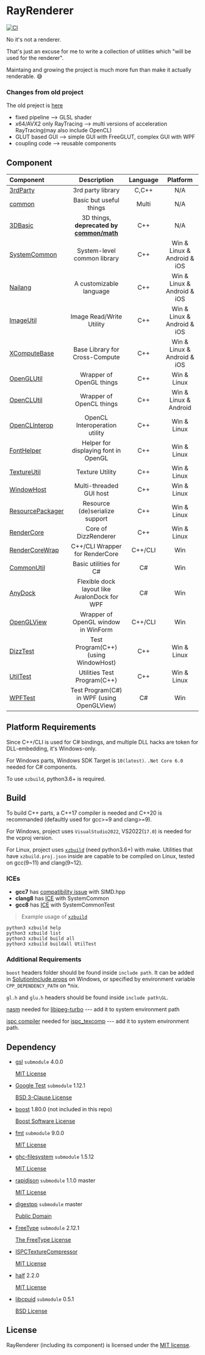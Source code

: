 # RayRenderer

[![CI](https://github.com/XZiar/RayRenderer/workflows/CI/badge.svg)](https://github.com/XZiar/RayRenderer/actions)

No it's not a renderer.

That's just an excuse for me to write a collection of utilities which "will be used for the renderer".

Maintaing and growing the project is much more fun than make it actually renderable. :sweat_smile:

### Changes from old project

The old preject is [here](https://github.com/XZiar/RayTrace)

* fixed pipeline --> GLSL shader
* x64/AVX2 only RayTracing --> multi versions of acceleration RayTracing(may also include OpenCL)
* GLUT based GUI --> simple GUI with FreeGLUT, complex GUI with WPF
* coupling code --> reusable components

## Component

| Component | Description | Language | Platform |
|:-------|:-------:|:---:|:-------:|
| [3rdParty](./3rdParty) | 3rd party library | C,C++ | N/A |
| [common](./common) | Basic but useful things | Multi | N/A |
| [3DBasic](./3DBasic) | 3D things, **deprecated by [common/math](./common/math)** | C++ | N/A |
| [SystemCommon](./SystemCommon) | System-level common library | C++ | Win & Linux & Android & iOS |
| [Nailang](./Nailang) | A customizable language | C++ | Win & Linux & Android & iOS |
| [ImageUtil](./ImageUtil) | Image Read/Write Utility | C++ | Win & Linux & Android & iOS |
| [XComputeBase](./XComputeBase) | Base Library for Cross-Compute | C++ | Win & Linux & Android & iOS |
| [OpenGLUtil](./OpenGLUtil) | Wrapper of OpenGL things | C++ | Win & Linux |
| [OpenCLUtil](./OpenCLUtil) | Wrapper of OpenCL things | C++ | Win & Linux & Android |
| [OpenCLInterop](./OpenCLInterop) | OpenCL Interoperation utility | C++ | Win & Linux |
| [FontHelper](./FontHelper) | Helper for displaying font in OpenGL | C++ | Win & Linux |
| [TextureUtil](./TextureUtil) | Texture Utility | C++ | Win & Linux |
| [WindowHost](./WindowHost) | Multi-threaded GUI host | C++ | Win & Linux |
| [ResourcePackager](./ResourcePackager) | Resource (de)serialize support | C++ | Win & Linux |
| [RenderCore](./RenderCore) | Core of DizzRenderer | C++ | Win & Linux |
| [RenderCoreWrap](./RenderCoreWrap) | C++/CLI Wrapper for RenderCore | C++/CLI | Win |
| [CommonUtil](./CommonUtil) | Basic utilities for C# | C# | Win |
| [AnyDock](./AnyDock) | Flexible dock layout like AvalonDock for WPF | C# | Win |
| [OpenGLView](./OpenGLView) | Wrapper of OpenGL window in WinForm | C++/CLI | Win |
| [DizzTest](./Tests/DizzTest) | Test Program(C++) (using WindowHost) | C++ | Win & Linux |
| [UtilTest](./Tests/UtilTest) | Utilities Test Program(C++) | C++ | Win & Linux |
| [WPFTest](./WPFTest) | Test Program(C#) in WPF (using OpenGLView) | C# | Win |

## Platform Requirements

Since C++/CLI is used for C# bindings, and multiple DLL hacks are token for DLL-embedding, it's Windows-only.

For Windows parts, Windows SDK Target is `10(latest)`. `.Net Core 6.0` needed for C# components.

To use `xzbuild`, python3.6+ is required.

## Build

To build C++ parts, a C++17 compiler is needed and C++20 is recommanded (defaultly used for gcc>=9 and clang>=9). 

For Windows, project uses `VisualStudio2022`, VS2022(`17.0`) is needed for the vcproj version.

For Linux, project uses [`xzbuild`](./xzbuild) (need python3.6+) with make. Utilities that have `xzbuild.proj.json` inside are capable to be compiled on Linux, tested on gcc(9\~11) and clang(9\~12).
### ICEs
* **gcc7** has [compatibility issue](https://github.com/XZiar/RayRenderer/runs/3111404571#step:9:456) with SIMD.hpp
* **clang8** has [ICE](https://github.com/XZiar/RayRenderer/runs/3111404672#step:9:443) with SystemCommon
* **gcc8** has [ICE](https://github.com/XZiar/RayRenderer/runs/7739671224#step:12:201) with SystemCommonTest

> Example usage of [`xzbuild`](./xzbuild)

```shell
python3 xzbuild help
python3 xzbuild list
python3 xzbuild build all
python3 xzbuild buildall UtilTest
```

### Additional Requirements

`boost` headers folder should be found inside `include path`. It can be added in [SolutionInclude.props](./SolutionInclude.props) on Windows, or specified by environment variable `CPP_DEPENDENCY_PATH` on *nix.

`gl.h` and `glu.h` headers should be found inside `include path\GL`.

[nasm](https://www.nasm.us/) needed for [libjpeg-turbo](./3rdParty/libjpeg-turbo) --- add it to system environment path

[ispc compiler](https://ispc.github.io/downloads.html) needed for [ispc_texcomp](./3rdParty/ispc_texcomp) --- add it to system environment path.

## Dependency

* [gsl](https://github.com/microsoft/GSL) `submodule` 4.0.0
  
  [MIT License](./3rdParty/gsl/LICENSE)

* [Google Test](https://github.com/google/googletest) `submodule` 1.12.1

  [BSD 3-Clause License](https://github.com/google/googletest/blob/master/LICENSE)

* [boost](http://www.boost.org/)  1.80.0 (not included in this repo)

  [Boost Software License](./License/boost.txt)

* [fmt](https://fmt.dev/) `submodule` 9.0.0

  [MIT License](https://github.com/fmtlib/fmt/blob/master/LICENSE.rst)

* [ghc-filesystem](https://github.com/gulrak/filesystem) `submodule` 1.5.12

  [MIT License](https://github.com/gulrak/filesystem/blob/master/LICENSE)

* [rapidjson](http://rapidjson.org/) `submodule` 1.1.0 master

  [MIT License](https://github.com/Tencent/rapidjson/blob/master/license.txt)

* [digestpp](https://github.com/kerukuro/digestpp) `submodule` master
  
  [Public Domain](https://github.com/kerukuro/digestpp/blob/master/LICENSE)

* [FreeType](https://www.freetype.org/) `submodule` 2.12.1

  [The FreeType License](./3rdParty/FreeType/LICENSE.TXT)

* [ISPCTextureCompressor](https://github.com/GameTechDev/ISPCTextureCompressor)
  
  [MIT License](./3rdParty/ispc_texcomp/license.txt)

* [half](http://half.sourceforge.net/) 2.2.0
  
  [MIT License](./3rdParty/half/LICENSE.txt)

* [libcpuid](http://libcpuid.sourceforge.net/) `submodule` 0.5.1

  [BSD License](./3rdParty/cpuid/COPYING)

## License

RayRenderer (including its component) is licensed under the [MIT license](License.txt).
